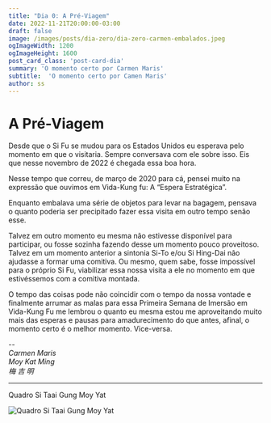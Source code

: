 ```yaml
---
title: "Dia 0: A Pré-Viagem"
date: 2022-11-21T20:00:00-03:00
draft: false
image: /images/posts/dia-zero/dia-zero-carmen-embalados.jpeg
ogImageWidth: 1200
ogImageHeight: 1600
post_card_class: 'post-card-dia'
summary: 'O momento certo por Carmen Maris'
subtitle:  'O momento certo por Camen Maris'
author: ss
---
```


# A Pré-Viagem

Desde que o Si Fu se mudou para os Estados Unidos eu esperava pelo momento em que o visitaria. Sempre conversava com ele sobre isso. Eis que nesse novembro de 2022 é chegada essa boa hora.

Nesse tempo que correu, de março de 2020 para cá, pensei muito na expressão que ouvimos em Vida-Kung fu: A “Espera Estratégica”.

Enquanto embalava uma série de objetos para levar na bagagem, pensava o quanto poderia ser precipitado fazer essa visita em outro tempo senão esse.

Talvez em outro momento eu mesma não estivesse disponível para participar, ou fosse sozinha fazendo desse um momento pouco proveitoso.
Talvez em um momento anterior a sintonia Si-To e/ou Si Hing-Dai não ajudasse a formar uma comitiva.
Ou mesmo, quem sabe, fosse impossível para o próprio Si Fu, viabilizar essa nossa visita a ele no momento em que estivéssemos com a comitiva montada.

O tempo das coisas pode não coincidir com o tempo da nossa vontade e finalmente arrumar as malas para essa Primeira Semana de Imersão em Vida-Kung Fu me lembrou o quanto eu mesma estou me aproveitando muito mais das esperas e pausas para amadurecimento do que antes, afinal, o momento certo é o melhor momento. Vice-versa.

--  
_Carmen Maris_  
_Moy Kat Ming_  
_梅 吉 明_  

***

Quadro Si Taai Gung Moy Yat

![Quadro Si Taai Gung Moy Yat](/images/posts/dia-zero/dia-zero-carmen-quadro-moy-yat.jpeg)